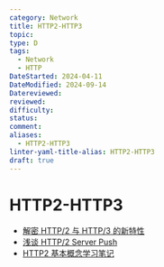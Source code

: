 ```yaml
---
category: Network
title: HTTP2-HTTP3
topic: 
type: D
tags:
  - Network
  - HTTP
DateStarted: 2024-04-11
DateModified: 2024-09-14
Datereviewed: 
reviewed: 
difficulty: 
status: 
comment: 
aliases:
  - HTTP2-HTTP3
linter-yaml-title-alias: HTTP2-HTTP3
draft: true
---
```


# HTTP2-HTTP3

- [解密 HTTP/2 与 HTTP/3 的新特性](https://link.juejin.cn?target=https%3A%2F%2Fsegmentfault.com%2Fa%2F1190000020714686%23articleHeader16 "https://segmentfault.com/a/1190000020714686#articleHeader16")
- [浅谈 HTTP/2 Server Push](https://link.juejin.cn?target=https%3A%2F%2Fzhuanlan.zhihu.com%2Fp%2F26757514 "https://zhuanlan.zhihu.com/p/26757514")
- [HTTP2 基本概念学习笔记](https://juejin.cn/post/6844903589635162120 "https://juejin.cn/post/6844903589635162120")
